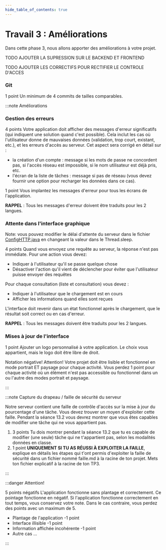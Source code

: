 ```yaml
---
hide_table_of_contents: true
---
```


# Travail 3 : Améliorations

<Row>

<Column>

Dans cette phase 3, nous allons apporter des améliorations à votre projet. 

TODO AJOUTER LA SUPRESSION SUR LE BACKEND ET FRONTEND 

TODO AJOUTER LES CORRECTIFS POUR RECTIFIER LE CONTROLE D'ACCES

</Column>

<Column>

### Git

&#8203;<Highlight color="tip">1 point</Highlight> Un minimum de 4 commits de tailles comparables.

</Column>

</Row>

:::note Améliorations

<Row>

<Column>

### Gestion des erreurs


&#8203;<Highlight color="tip">4 points</Highlight> 
Votre application doit afficher des messages d'erreur significatifs 
(qui indiquent une solution quand c'est possible). 
Cela inclut les cas où l'utilisateur donne de mauvaises données (validation, trop court, existant, etc.), 
et les erreurs d'accès au serveur. Cet aspect sera corrigé en détail sur :
- la création d'un compte : message si les mots de passe ne concordent pas, si l'accès réseau est impossible, si le nom utilisateur est déjà pris, etc.
- l'écran de la liste de tâches : message si pas de réseau (vous devez fournir une option pour recharger les données dans ce cas).


&#8203;<Highlight color="tip">1 point</Highlight> 
Vous implantez les messages d'erreur pour tous les écrans de l'application.

**RAPPEL** : Tous les messages d'erreur doivent être traduits pour les 2 langues.

</Column>

<Column>

### Attente dans l'interface graphique

Note: vous pouvez modifier le délai d'attente du serveur dans le fichier [ConfigHTTP.java](https://github.com/departement-info-cem/KickMyB-Server/blob/main/src/main/java/org/kickmyb/server/ConfigHTTP.java) en changeant la valeur dans le Thread.sleep.

&#8203;<Highlight color="tip">4 points</Highlight> Quand vous envoyez une requête au serveur, la réponse n'est pas immédiate. Pour une action vous devez:

- Indiquer à l'utilisateur qu'il se passe quelque chose
- Désactiver l'action qu'il vient de déclencher pour éviter que l'utilisateur puisse envoyer des requêtes

Pour chaque consultation (liste et consultation) vous devez :

- Indiquer à l'utilisateur que le chargement est en cours
- Afficher les informations quand elles sont reçues

L'interface doit revenir dans un état fonctionnel après le chargement, que le résultat soit correct ou en cas d'erreur.

**RAPPEL** : Tous les messages doivent être traduits pour les 2 langues.

</Column>

</Row>


<Row>

<Column>

### Mises à jour de l'interface

&#8203;<Highlight color="tip">1 point</Highlight> Ajouter un logo personnalisé à votre application. Le choix vous appartient, mais le logo doit être libre de droit.

&#8203;<Highlight color="danger">Notation négative! Attention!</Highlight> Votre projet doit être lisible et fonctionnel en mode portrait ET paysage pour chaque activité. Vous perdez 1 point pour chaque activité où un élément n'est pas accessible ou fonctionnel dans un ou l'autre des modes portrait et paysage.

</Column>

<Column/>

</Row>

:::

:::note Capture du drapeau / faille de sécurité du serveur

Notre serveur contient une faille de contrôle d'accès sur la mise à jour du pourcentage d'une tâche. Vous devez trouver un moyen d'exploiter cette faille. Pendant la séance 13.2 vous devrez montrer que vous êtes capables de modifier une tâche qui ne vous appartient pas.

1. &#8203;<Highlight color="tip">3 points</Highlight> Tu dois montrer pendant la séance 13.2 que tu es capable de modifier (une seule) tâche qui ne t'appartient pas, selon les modalités données en classe.
2. &#8203;<Highlight color="tip">1 point</Highlight> **UNIQUEMENT SI TU AS RÉUSSI À EXPLOITER LA FAILLE**, explique en détails les étapes qui t'ont permis d'exploiter la faille de sécurité dans un fichier nommé faille.md à la racine de ton projet. Mets ton fichier explicatif à la racine de ton TP3.

:::

:::danger Attention!

&#8203;<Highlight color="danger">5 points négatifs</Highlight> L'application fonctionne sans plantage et correctement. Ce pointage fonctionne en négatif. Si l'application fonctionne correctement en tout temps, vous conservez votre note. Dans le cas contraire, vous perdez des points avec un maximum de 5.

- Plantage de l'application <Highlight color="danger">-1 point</Highlight>
- Interface illisible <Highlight color="danger">-1 point</Highlight>
- Information affichée incohérente <Highlight color="danger">-1 point</Highlight>
- Autre cas ...

:::
